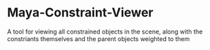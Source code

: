 # Maya-Constraint-Viewer
A tool for viewing all constrained objects in the scene, along with the constriants themselves and the parent objects weighted to them

